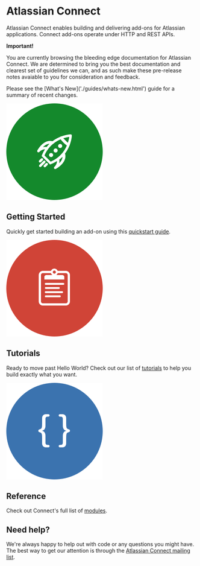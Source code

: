 # Atlassian Connect

Atlassian Connect enables building and delivering add-ons for Atlassian applications. Connect add-ons operate under HTTP and REST APIs.

<div class="aui-message warning">
    <p class="title">
        <span class="aui-icon icon-warning"></span>
        <strong>Important!</strong>
    </p>
    You are currently browsing the bleeding edge documentation for Atlassian Connect. We are determined to bring you the
    best documentation and clearest set of guidelines we can, and as such make these pre-release notes avaiable to you
    for consideration and feedback.
    <p>
    Please see the [What's New]('./guides/whats-new.html') guide for a summary of recent changes.
</div>

<div class="aui-group ac-intro-circles">
    <div class="aui-item">
        <img src="./assets/images/rocket.png" alt="Getting Started">
        <h2>Getting Started</h2>
        <p>
            Quickly get started building an add-on using this <a href="./guides/getting-started.html">quickstart guide</a>.
        </p>
    </div>
    <div class="aui-item">
        <img src="./assets/images/clipboard.png" alt="Getting Started">
        <h2>Tutorials</h2>
        <p>
            Ready to move past Hello World? Check out our list of <a href="./guides/tutorials.html">tutorials</a> to help you build exactly what you want.
        </p>
    </div>
    <div class="aui-item">
        <img src="./assets/images/braces.png" alt="Getting Started">
        <h2>Reference</h2>
        <p>
            Check out Connect's full list of <a href="./guides/modules.html">modules</a>.
        </p>
    </div>
</div>

## Need help?

We're always happy to help out with code or any questions you might have. The best way to get our attention is through the <a href="https://groups.google.com/forum/#!forum/atlassian-connect-dev">Atlassian Connect mailing list</a>.